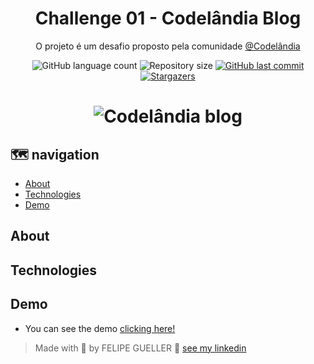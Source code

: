 <h1 align="center"> Challenge 01 - Codelândia Blog</h1>

<p align="center">
O projeto é um desafio proposto pela comunidade <a href="https://discord.gg/wNCWTVuxyz" target="_blank">@Codelândia</a>
</p>

<p align="center">
  <img alt="GitHub language count" src="https://img.shields.io/github/languages/count/desafios-codelandia/desafio1?color=%2304D361">

  <img alt="Repository size" src="https://img.shields.io/github/repo-size/desafios-codelandia/desafio1">
  <a href="https://github.com/desafios-codelandia/desafio1/commits/master">
    <img alt="GitHub last commit" src="https://img.shields.io/github/last-commit/desafios-codelandia/desafio1">
  </a>
  
   <a href="https://github.com/askagi/codelandia-blog">
    <img alt="Stargazers" src="https://img.shields.io/github/stars/desafios-codelandia/desafio1?style=social">
  </a>
</p>

<h1 align="center">
  <img src="https://media.giphy.com/media/HsPB162Rah32p8KRld/giphy.gif" alt="Codelândia blog" />
</h1>

## 🗺️ navigation 

  - [About](#about)
  - [Technologies](#technologies)
  - [Demo](#demo)

## About

## Technologies

## Demo 

 - You can see the demo [clicking here!](https://felipegueller.github.io/desafios-codelandia/desafio1/)

> Made with 💖 by FELIPE GUELLER 👋 [see my linkedin](https://www.linkedin.com/in/felipegueller/)